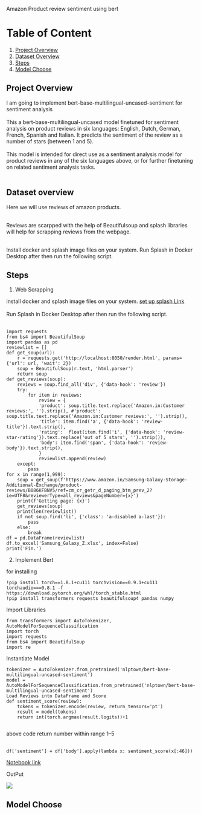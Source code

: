 
Amazon Product review sentiment using bert  

# Table of Content
1. [Project Overview](#project)
2. [Dataset Overview](#dataset)
3. [Steps](#steps)
4. [Model Choose](#model)

<a name="project"></a>
## Project Overview

I am going to implement bert-base-multilingual-uncased-sentiment for sentiment analysis <br><br>
This a bert-base-multilingual-uncased model finetuned for sentiment analysis on product reviews in six languages: English, Dutch, German, French, Spanish and Italian. It predicts the sentiment of the review as a number of stars (between 1 and 5).<br><br>
This model is intended for direct use as a sentiment analysis model for product reviews in any of the six languages above, or for further finetuning on related sentiment analysis tasks.<br><br>

<a name="dataset"></a>
## Dataset overview

Here we will use reviews of amazon products.<br><br>
 
Reviews are scarpped with the help of Beautifulsoup and splash libraries will help for scrapping reviews from the webpage.<br><br>

Install docker and splash image files on your system.
Run Splash in Docker Desktop after then run the following script.


<a name="steps"></a>
## Steps  
1. Web Scrapping

install docker and splash image files on your system. <a href='https://youtu.be/8q2K41QC2nQ'>set up splash Link</a> <br><br>
Run Splash in Docker Desktop after then run the following script.   <br><br>

```
import requests
from bs4 import BeautifulSoup
import pandas as pd
reviewlist = []
def get_soup(url):
    r = requests.get('http://localhost:8050/render.html', params={'url': url, 'wait': 2})
    soup = BeautifulSoup(r.text, 'html.parser')
    return soup
def get_reviews(soup):
    reviews = soup.find_all('div', {'data-hook': 'review'})
    try:
        for item in reviews:
            review = {
            'product': soup.title.text.replace('Amazon.in:Customer reviews:', '').strip(), #'product': soup.title.text.replace('Amazon.in:Customer reviews:', '').strip(),
            'title': item.find('a', {'data-hook': 'review-title'}).text.strip(),
            'rating':  float(item.find('i', {'data-hook': 'review-star-rating'}).text.replace('out of 5 stars', '').strip()),
            'body': item.find('span', {'data-hook': 'review-body'}).text.strip(),
            }
            reviewlist.append(review)
    except:
        pass
for x in range(1,999):
    soup = get_soup(f'https://www.amazon.in/Samsung-Galaxy-Storage-Additional-Exchange/product-reviews/B086KFBNV5/ref=cm_cr_getr_d_paging_btm_prev_2?ie=UTF8&reviewerType=all_reviews&pageNumber={x}')
    print(f'Getting page: {x}')
    get_reviews(soup)
    print(len(reviewlist))
    if not soup.find('li', {'class': 'a-disabled a-last'}):
        pass
    else:
        break
df = pd.DataFrame(reviewlist)
df.to_excel('Samsung_Galaxy_Z.xlsx', index=False)
print('Fin.')
```

2. Implement Bert 

for installing
```
!pip install torch==1.8.1+cu111 torchvision==0.9.1+cu111 torchaudio===0.8.1 -f https://download.pytorch.org/whl/torch_stable.html
!pip install transformers requests beautifulsoup4 pandas numpy
```
Import Libraries <br>
```
from transformers import AutoTokenizer, AutoModelForSequenceClassification
import torch
import requests
from bs4 import BeautifulSoup
import re
```

Instantiate Model <br>
```
tokenizer = AutoTokenizer.from_pretrained('nlptown/bert-base-multilingual-uncased-sentiment')
model = AutoModelForSequenceClassification.from_pretrained('nlptown/bert-base-multilingual-uncased-sentiment')
Load Reviews into DataFrame and Score
def sentiment_score(review):
    tokens = tokenizer.encode(review, return_tensors='pt')
    result = model(tokens)
    return int(torch.argmax(result.logits))+1
    
```    

above code return number within range 1–5 <br><br>
```
df['sentiment'] = df['body'].apply(lambda x: sentiment_score(x[:46]))
```
<a href='https://github.com/pratikp12/Bert-Folder/blob/main/bertsentiment.ipynb'>Notebook link</a>

OutPut<br>

<img src='https://miro.medium.com/max/645/1*9__jkcUcucDMaYpWLSeMSw.png'>

<a name="model"></a>
## Model Choose

